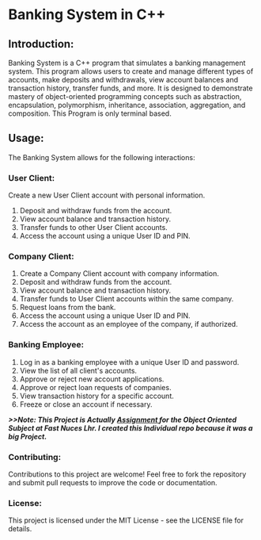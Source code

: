 # Banking System in C++
## Introduction:
Banking System is a C++ program that simulates a banking management system. This program allows users to create and manage different types of accounts, make deposits and withdrawals, view account balances and transaction history, transfer funds, and more. It is designed to demonstrate mastery of object-oriented programming concepts such as abstraction, encapsulation, polymorphism, inheritance, association, aggregation, and composition. This Program is only terminal based.

## Usage:
The Banking System allows for the following interactions:

### User Client:
Create a new User Client account with personal information.
1. Deposit and withdraw funds from the account.
2. View account balance and transaction history.
3. Transfer funds to other User Client accounts.
4. Access the account using a unique User ID and PIN.
### Company Client:
1. Create a Company Client account with company information.
2. Deposit and withdraw funds from the account.
3. View account balance and transaction history.
4. Transfer funds to User Client accounts within the same company.
5. Request loans from the bank.
6. Access the account using a unique User ID and PIN.
7. Access the account as an employee of the company, if authorized.
### Banking Employee:
1. Log in as a banking employee with a unique User ID and password.
2. View the list of all client's accounts.
3. Approve or reject new account applications.
4. Approve or reject loan requests of companies.
5. View transaction history for a specific account.
6. Freeze or close an account if necessary.

*__>>Note: This Project is Actually [Assignment ](https://drive.google.com/file/d/1To3WhF4F_5wB7qGskfbRs9PCfapY2XFn/view?usp=drive_link) for the Object Oriented Subject at Fast Nuces Lhr. I created this Individual repo because it was a big Project.__*

### Contributing:
Contributions to this project are welcome! Feel free to fork the repository and submit pull requests to improve the code or documentation.

### License:
This project is licensed under the MIT License - see the LICENSE file for details.
